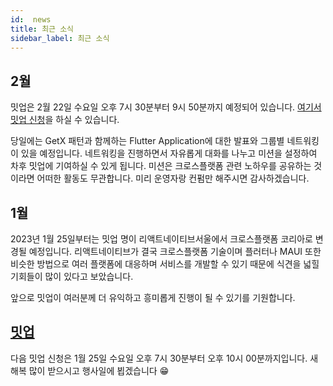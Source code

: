 ```yaml
---
id:  news
title: 최근 소식
sidebar_label: 최근 소식
---
```


## 2월
밋업은 2월 22일 수요일 오후 7시 30분부터 9시 50분까지 예정되어 있습니다.
[여기서 밋업 신청](https://www.meetup.com/ko-KR/crossplatformkorea/events/291351883)을 하실 수 있습니다.

당일에는 GetX 패턴과 함께하는 Flutter Application에 대한 발표와 그룹별 네트워킹이 있을 예정입니다. 네트워킹을 진행하면서 자유롭게 대화를 나누고 미션을 설정하여 차후 밋업에 기여하실 수 있게 됩니다.
미션은 크로스플랫폼 관련 노하우를 공유하는 것이라면 어떠한 활동도 무관합니다. 미리 운영자랑 컨펌만 해주시면 감사하겠습니다.

## 1월

2023년 1월 25일부터는 밋업 명이 리액트네이티브서울에서 크로스플랫폼 코리아로 변경될 예정입니다.
리액트네이티브가 결국 크로스플랫폼 기술이며 플러터나 MAUI 또한 비슷한 방법으로 여러 플랫폼에 대응하며 서비스를 개발할 수 있기 때문에 식견을 넓힐 기회들이 많이 있다고 보았습니다.

앞으로 밋업이 여러분께 더 유익하고 흥미롭게 진행이 될 수 있기를 기원합니다.

## [밋업](https://www.meetup.com/ko-KR/crossplatformkorea/events/290799845)

다음 밋업 신청은 1월 25일 수요일 오후 7시 30분부터 오후 10시 00분까지입니다. 새해복 많이 받으시고 행사일에 뵙겠습니다 😁

